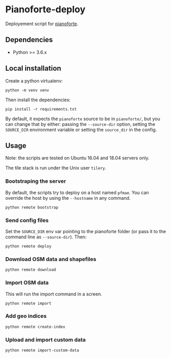 # Pianoforte-deploy

Deployement script for [pianoforte](https://github.com/tilery/pianoforte).

## Dependencies

* Python >= 3.6.x


## Local installation

Create a python virtualenv:

    python -m venv venv

Then install the dependencies:

    pip install -r requirements.txt

By default, it expects the `pianoforte` source to be in `pianoforte/`, but you
can change that by either: passing the `--source-dir` option, setting the
`SOURCE_DIR` environment variable or setting the `source_dir` in the
config.


## Usage

Note: the scripts are tested on Ubuntu 16.04 and 18.04 servers only.

The tile stack is run under the Unix user `tilery`.

### Bootstraping the server

By default, the scripts try to deploy on a host named `pfmae`. You can
override the host by using the `--hostname` in any command.

    python remote bootstrap


### Send config files

Set the `SOURCE_DIR` env var pointing to the pianoforte folder (or pass it
to the command line as `--source-dir`). Then:

    python remote deploy

### Download OSM data and shapefiles

    python remote download

### Import OSM data

This will run the import command in a screen.

    python remote import

### Add geo indices

    python remote create-index


### Upload and import custom data

    python remote import-custom-data
